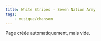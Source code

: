 ```yaml
---
title: White Stripes - Seven Nation Army
tags:
    - musique/chanson
---
```


Page créée automatiquement, mais vide.
